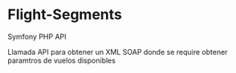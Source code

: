 # Flight-Segments
Symfony PHP API

Llamada API para obtener un XML SOAP donde se require obtener paramtros de vuelos disponibles

